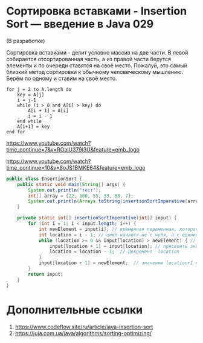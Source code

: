 # Сортировка вставками - Insertion Sort — введение в Java 029

(В разработке) 

Сортировка вставками - делит условно массив на две части. В левой собирается отсортированная часть, а из правой части берутся элементы и по очереди ставятся на своё место. Пожалуй, это самый близкий метод сортировки к обычному человеческому мышлению. Берём по одному и ставим на своё место. 

```code
for j = 2 to A.length do 
    key = A[j]
    i = j-1
    while (i > 0 and A[i] > key) do 
        A[i + 1] = A[i]
        i = i - 1
    end while
    A[i+1] = key
end for
```

https://www.youtube.com/watch?time_continue=7&v=ROalU379l3U&feature=emb_logo

https://www.youtube.com/watch?time_continue=10&v=8oJS1BMKE64&feature=emb_logo


```java
public class InsertionSort {
    public static void main(String[] args) {
        System.out.println("тест");
        int[] array = {22, 100, 55, 33, 88, 7};
        System.out.println(Arrays.toString(insertionSortImperative(array)));
    }

    private static int[] insertionSortImperative(int[] input) {
        for (int i = 1; i < input.length; i++) {
            int newElement = input[i]; // временная переменная, которая хранит значение
            int location = i - 1; // цикл начался не с нуля, а с единицы - location предыдущий элемент массива
            while (location >= 0 && input[location] > newElement) { // пока значение от location больше значения элемента проверки
                input[location + 1] = input[location]; // присвоить значению на котором был элемент проверки значение предыдущего
                location = location - 1;  // Декремент  location
            }
            input[location + 1] = newElement;  // значению location+1 передаём значение из памяти
        }
        return input;
    }
}
```

# Дополнительные ссылки

1. https://www.codeflow.site/ru/article/java-insertion-sort
2. https://juja.com.ua/java/algorithms/sorting-optimizing/